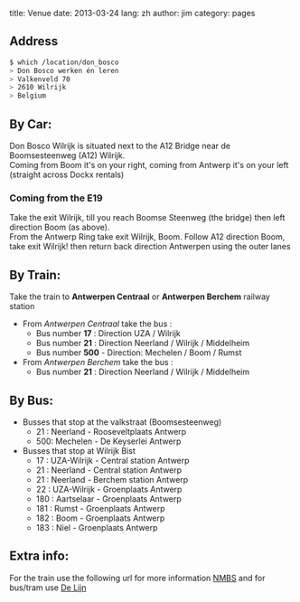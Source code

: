 title: Venue
date: 2013-03-24
lang: zh
author: jim
category: pages
## Address

```bash
$ which /location/don_bosco
> Don Bosco werken én leren  
> Valkenveld 70  
> 2610 Wilrijk  
> Belgium
```

## By Car:

Don Bosco Wilrijk is situated next to the A12 Bridge near de Boomsesteenweg (A12) Wilrijk.  
Coming from Boom it's on your right, coming from Antwerp it's on your left (straight across Dockx rentals)

### Coming from the E19

Take the exit Wilrijk, till you reach Boomse Steenweg (the bridge) then left direction Boom (as above).  
From the Antwerp Ring take exit Wilrijk, Boom. Follow A12 direction Boom, take exit Wilrijk! then return back direction Antwerpen using the outer lanes

## By Train:

Take the train to __Antwerpen Centraal__ or __Antwerpen Berchem__ railway station

-   From _Antwerpen Centraal_ take the bus :
    -   Bus number __17__ : Direction UZA / Wilrijk
    -   Bus number __21__ : Direction Neerland / Wilrijk / Middelheim
    -   Bus number __500__ - Direction: Mechelen / Boom / Rumst 
-   From _Antwerpen Berchem_ take the bus :
    -   Bus number __21__ : Direction Neerland / Wilrijk / Middelheim

## By Bus:

-   Busses that stop at the valkstraat (Boomsesteenweg)
    -   21 : Neerland - Rooseveltplaats Antwerp
    -   500: Mechelen - De Keyserlei Antwerp
-   Busses that stop at Wilrijk Bist
    -   17 : UZA-Wilrijk - Central station Antwerp
    -   21 : Neerland - Central station Antwerp
    -   21 : Neerland - Berchem station Antwerp
    -   22 : UZA-Wilrijk - Groenplaats Antwerp
    -   180 : Aartselaar - Groenplaats Antwerp
    -   181 : Rumst - Groenplaats Antwerp
    -   182 : Boom - Groenplaats Antwerp
    -   183 : Niel - Groenplaats Antwerp

## Extra info:

For the train use the following url for more information [NMBS](http://www.belgianrail.be/) and for bus/tram use [De Lijn](http://www.delijn.be/)
